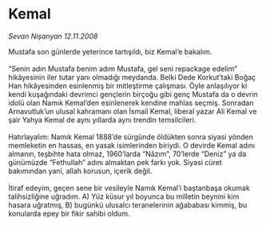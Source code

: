 # Kemal

*Sevan Nişanyan 12.11.2008*

<div class="taraf_structure_2col_1zq">
<div class="margen_n">



 <p>Mustafa son günlerde yeterince tartışıldı, biz Kemal’e bakalım. <br/><br/>“Senin adın Mustafa benim adım Mustafa, gel seni repackage edelim” hikâyesinin iler tutar yanı olmadığı meydanda. Belki Dede Korkut’taki Boğaç Han hikâyesinden esinlenmiş bir mitleştirme çalışması. Öyle anlaşılıyor ki kendi kuşağındaki devrimci gençlerin birçoğu gibi genç Mustafa da o devrin idolü olan Namık Kemal’den esinlenerek kendine mahlas seçmiş. Sonradan Arnavutluk’un ulusal kahramanı olan İsmail Kemal, liberal yazar Ali Kemal ve şair Yahya Kemal de aynı yıllarda aynı trendin temsilcileri. <br/><br/>Hatırlayalım: Namık Kemal 1888’de sürgünde öldükten sonra siyasi yönden memleketin en hassas, en yasak isimlerinden biriydi. O devirde Kemal adını almanın, teşbihte hata olmaz, 1960’larda “Nâzım”, 70’lerde “Deniz” ya da günümüzde “Fethullah” adını almaktan pek farkı yok. Siyasi cüret bakımından yani, allah korusun, içerik değil. <br/><br/>İtiraf edeyim, geçen sene bir vesileyle Namık Kemal’i baştanbaşa okumak talihsizliğine uğradım. A) Yüz küsur yıl boyunca bu milletin beynini kim hasara uğratmış, B) bugünkü ulusalcı teranelerinin ağababası kimmiş, bu konularda epey bir fikir sahibi oldum. </p>
<br/>
<br/>
<br/>



<br/>


<div id="taraf_not">
</div>

</div>


</div>

